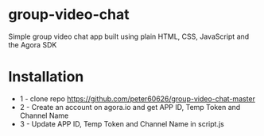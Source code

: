 # group-video-chat
Simple group video chat app built using plain HTML, CSS, JavaScript and the Agora SDK

# Installation
* 1 - clone repo https://github.com/peter60626/group-video-chat-master
* 2 - Create an account on agora.io and get APP ID, Temp Token and Channel Name
* 3 - Update APP ID, Temp Token and Channel Name in script.js
